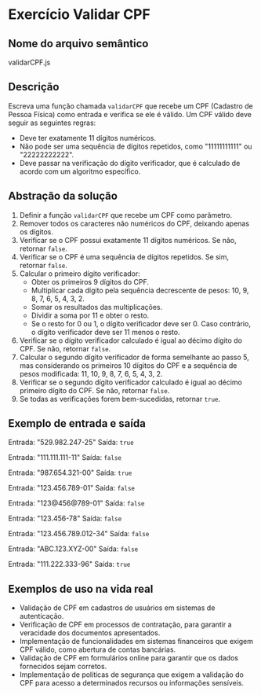 # Exercício Validar CPF

## Nome do arquivo semântico
validarCPF.js

## Descrição
Escreva uma função chamada `validarCPF` que recebe um CPF (Cadastro de Pessoa Física) como entrada e verifica se ele é válido. Um CPF válido deve seguir as seguintes regras:

- Deve ter exatamente 11 dígitos numéricos.
- Não pode ser uma sequência de dígitos repetidos, como "11111111111" ou "22222222222".
- Deve passar na verificação do dígito verificador, que é calculado de acordo com um algoritmo específico.

## Abstração da solução

1. Definir a função `validarCPF` que recebe um CPF como parâmetro.
2. Remover todos os caracteres não numéricos do CPF, deixando apenas os dígitos.
3. Verificar se o CPF possui exatamente 11 dígitos numéricos. Se não, retornar `false`.
4. Verificar se o CPF é uma sequência de dígitos repetidos. Se sim, retornar `false`.
5. Calcular o primeiro dígito verificador:
   - Obter os primeiros 9 dígitos do CPF.
   - Multiplicar cada dígito pela sequência decrescente de pesos: 10, 9, 8, 7, 6, 5, 4, 3, 2.
   - Somar os resultados das multiplicações.
   - Dividir a soma por 11 e obter o resto.
   - Se o resto for 0 ou 1, o dígito verificador deve ser 0. Caso contrário, o dígito verificador deve ser 11 menos o resto.
6. Verificar se o dígito verificador calculado é igual ao décimo dígito do CPF. Se não, retornar `false`.
7. Calcular o segundo dígito verificador de forma semelhante ao passo 5, mas considerando os primeiros 10 dígitos do CPF e a sequência de pesos modificada: 11, 10, 9, 8, 7, 6, 5, 4, 3, 2.
8. Verificar se o segundo dígito verificador calculado é igual ao décimo primeiro dígito do CPF. Se não, retornar `false`.
9. Se todas as verificações forem bem-sucedidas, retornar `true`.

## Exemplo de entrada e saída

Entrada: "529.982.247-25"
Saída: `true`

Entrada: "111.111.111-11"
Saída: `false`

Entrada: "987.654.321-00"
Saída: `true`

Entrada: "123.456.789-01"
Saída: `false`

Entrada: "123@456@789-01"
Saída: `false`

Entrada: "123.456-78"
Saída: `false`

Entrada: "123.456.789.012-34"
Saída: `false`

Entrada: "ABC.123.XYZ-00"
Saída: `false`

Entrada: "111.222.333-96"
Saída: `true`

## Exemplos de uso na vida real

- Validação de CPF em cadastros de usuários em sistemas de autenticação.
- Verificação de CPF em processos de contratação, para garantir a veracidade dos documentos apresentados.
- Implementação de funcionalidades em sistemas financeiros que exigem CPF válido, como abertura de contas bancárias.
- Validação de CPF em formulários online para garantir que os dados fornecidos sejam corretos.
- Implementação de políticas de segurança que exigem a validação do CPF para acesso a determinados recursos ou informações sensíveis.
